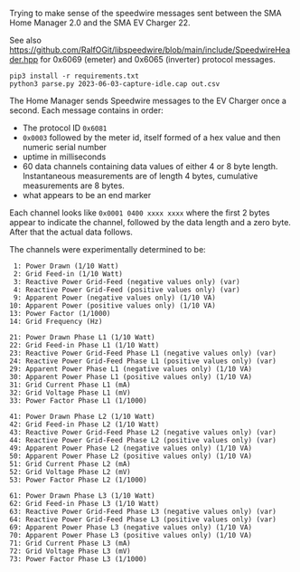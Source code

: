 Trying to make sense of the speedwire messages sent between the SMA Home Manager 2.0 and the SMA EV Charger 22.

See also https://github.com/RalfOGit/libspeedwire/blob/main/include/SpeedwireHeader.hpp for 0x6069 (emeter) and 0x6065 (inverter) protocol messages.

```
pip3 install -r requirements.txt
python3 parse.py 2023-06-03-capture-idle.cap out.csv
```

The Home Manager sends Speedwire messages to the EV Charger once a second.
Each message contains in order:
- The protocol ID `0x6081`
- `0x0003` followed by the meter id, itself formed of a hex value and then numeric serial number
- uptime in milliseconds
- 60 data channels containing data values of either 4 or 8 byte length. Instantaneous measurements are of length 4 bytes, cumulative measurements are 8 bytes. 
- what appears to be an end marker

Each channel looks like `0x0001 0400 xxxx xxxx` where the first 2 bytes appear to indicate the channel, followed by the data length and a zero byte. After that the actual data follows.

The channels were experimentally determined to be:
```
 1: Power Drawn (1/10 Watt)
 2: Grid Feed-in (1/10 Watt)
 3: Reactive Power Grid-Feed (negative values only) (var)
 4: Reactive Power Grid-Feed (positive values only) (var)
 9: Apparent Power (negative values only) (1/10 VA)
10: Apparent Power (positive values only) (1/10 VA)
13: Power Factor (1/1000)
14: Grid Frequency (Hz)

21: Power Drawn Phase L1 (1/10 Watt)
22: Grid Feed-in Phase L1 (1/10 Watt)
23: Reactive Power Grid-Feed Phase L1 (negative values only) (var)
24: Reactive Power Grid-Feed Phase L1 (positive values only) (var)
29: Apparent Power Phase L1 (negative values only) (1/10 VA)
30: Apparent Power Phase L1 (positive values only) (1/10 VA)
31: Grid Current Phase L1 (mA)
32: Grid Voltage Phase L1 (mV)
33: Power Factor Phase L1 (1/1000)

41: Power Drawn Phase L2 (1/10 Watt)
42: Grid Feed-in Phase L2 (1/10 Watt)
43: Reactive Power Grid-Feed Phase L2 (negative values only) (var)
44: Reactive Power Grid-Feed Phase L2 (positive values only) (var)
49: Apparent Power Phase L2 (negative values only) (1/10 VA)
50: Apparent Power Phase L2 (positive values only) (1/10 VA)
51: Grid Current Phase L2 (mA)
52: Grid Voltage Phase L2 (mV)
53: Power Factor Phase L2 (1/1000)

61: Power Drawn Phase L3 (1/10 Watt)
62: Grid Feed-in Phase L3 (1/10 Watt)
63: Reactive Power Grid-Feed Phase L3 (negative values only) (var)
64: Reactive Power Grid-Feed Phase L3 (positive values only) (var)
69: Apparent Power Phase L3 (negative values only) (1/10 VA)
70: Apparent Power Phase L3 (positive values only) (1/10 VA)
71: Grid Current Phase L3 (mA)
72: Grid Voltage Phase L3 (mV)
73: Power Factor Phase L3 (1/1000)
```
